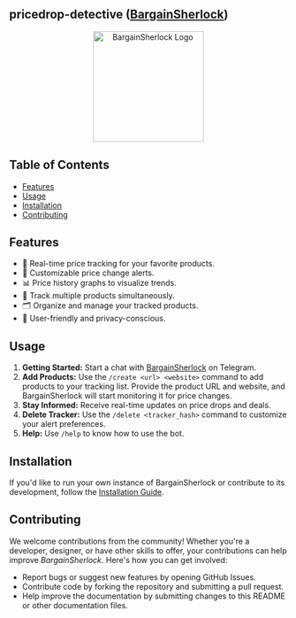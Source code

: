 ## pricedrop-detective ([BargainSherlock](https://t.me/MVQ1priceBot))

<p align="center">
  <img src="https://github.com/mohanvaddi/pricedrop-detective/assets/58596948/201cdfa3-a263-4c0e-8afb-25e7499b935f" alt="BargainSherlock Logo" width="200">
</p>

## Table of Contents
- [Features](#features)
- [Usage](#usage)
- [Installation](#installation)
- [Contributing](#contributing)

## Features
- 🚀 Real-time price tracking for your favorite products.
- 🔔 Customizable price change alerts.
- 📊 Price history graphs to visualize trends.
- 💼 Track multiple products simultaneously.
- 🗂️ Organize and manage your tracked products.
- 🌟 User-friendly and privacy-conscious.

## Usage
1. **Getting Started:** Start a chat with [BargainSherlock](https://t.me/MVQ1priceBot) on Telegram.
2. **Add Products:** Use the `/create <url> <website>` command to add products to your tracking list. Provide the product URL and website, and BargainSherlock will start monitoring it for price changes.
4. **Stay Informed:** Receive real-time updates on price drops and deals.
5. **Delete Tracker:** Use the `/delete <tracker_hash>` command to customize your alert preferences.
6. **Help:** Use `/help` to know how to use the bot.

## Installation
If you'd like to run your own instance of BargainSherlock or contribute to its development, follow the [Installation Guide](docs/installation.md).

## Contributing
We welcome contributions from the community! Whether you're a developer, designer, or have other skills to offer, your contributions can help improve *BargainSherlock*. 
Here's how you can get involved:
  - Report bugs or suggest new features by opening GitHub Issues.
  - Contribute code by forking the repository and submitting a pull request.
  - Help improve the documentation by submitting changes to this README or other documentation files.

